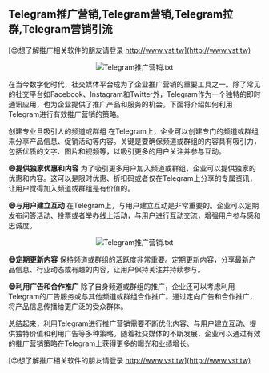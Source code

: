 ## **Telegram推广营销,Telegram营销,Telegram拉群,Telegram营销引流**

[😍想了解推广相关软件的朋友请登录 http://www.vst.tw](http://www.vst.tw)

 <center><img src="https://vst.tw/MP4/tuiguang/png/1.png" alt="Telegram推广营销.txt"></center>

在当今数字化时代，社交媒体平台成为了企业推广营销的重要工具之一。除了常见的社交平台如Facebook、Instagram和Twitter外，Telegram作为一个独特的即时通讯应用，也为企业提供了推广产品和服务的机会。下面将介绍如何利用Telegram进行有效推广营销的策略。

创建专业且吸引人的频道或群组
在Telegram上，企业可以创建专门的频道或群组来分享产品信息、促销活动等内容。关键是要确保频道或群组的内容具有吸引力，包括优质的文字、图片和视频等，以吸引更多的用户关注并参与互动。

**😄提供独家优惠和内容**
为了吸引更多用户加入频道或群组，企业可以提供独家的优惠和内容。这可以是限时优惠、折扣码或者仅在Telegram上分享的专属资讯，让用户觉得加入频道或群组是有价值的。

**😄与用户建立互动**
在Telegram上，与用户建立互动是非常重要的。企业可以定期发布问答活动、投票或者举办线上活动，与用户进行互动交流，增强用户参与感和忠诚度。

 <center><img src="https://vst.tw/MP4/tuiguang/png/8.png" alt="Telegram推广营销.txt"></center>

**😄定期更新内容**
保持频道或群组的活跃度非常重要。定期更新内容，分享最新产品信息、行业动态或有趣的内容，让用户保持关注并持续参与。

**😄利用广告和合作推广**
除了自身频道或群组的推广，企业还可以考虑利用Telegram的广告服务或与其他频道或群组合作推广。通过定向广告和合作推广，将产品信息传播给更广泛的受众群体。

总结起来，利用Telegram进行推广营销需要不断优化内容、与用户建立互动、提供独特价值和利用广告等多种策略。随着社交媒体的不断发展，企业可以通过有效的推广营销策略在Telegram上获得更多的曝光和业绩增长。

[😍想了解推广相关软件的朋友请登录 http://www.vst.tw](http://www.vst.tw)



